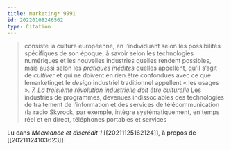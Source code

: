 ```yaml
---
title: marketing* 9991
id: 20220108246562
type: Citation
---
```


> consiste la culture européenne, en l’individuant selon les possibilités spécifiques de son époque, à savoir selon les technologies numériques et les nouvelles industries quelles rendent possibles, mais aussi selon les *pratiques inédites* quelles appellent, qu’il s’agit de *cultiver* et qui ne doivent en rien être confondues avec ce que lemarketinget le *design* industriel traditionnel appellent « les usages ». *7. La troisième révolution industrielle doit être culturelle* Les industries de programmes, devenues indissociables des technologies de traitement de l’information et des services de télécommunication (la radio Skyrock, par exemple, intègre systématiquement, en temps réel et en direct, téléphones portables et services

Lu dans *Mécréance et discrédit 1* [[20211125162124]], à propos de [[20211124103623]]